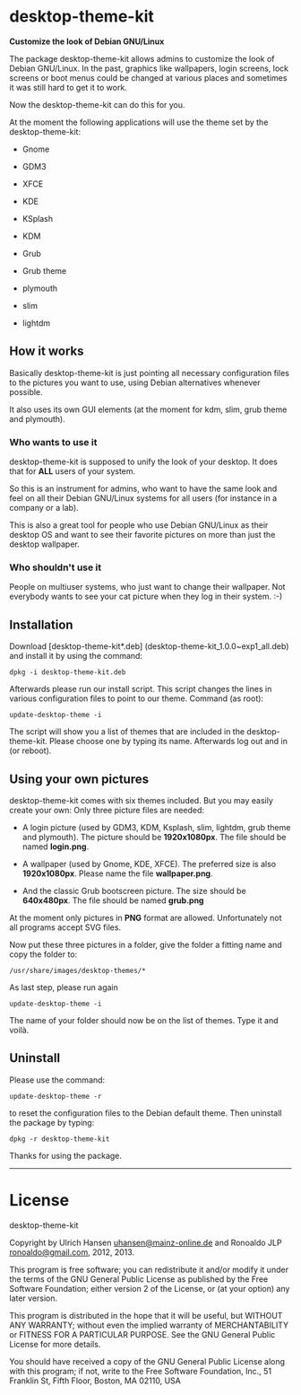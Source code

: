 # desktop-theme-kit
**Customize the look of Debian GNU/Linux**

The package desktop-theme-kit allows admins to customize the look of Debian GNU/Linux. In the past, graphics like wallpapers, login screens, lock screens or boot menus could be changed at various places and sometimes it was still hard to get it to work. 

Now the desktop-theme-kit can do this for you. 

At the moment the following applications will use the theme set by the desktop-theme-kit:  

* Gnome

* GDM3

* XFCE

* KDE

* KSplash

* KDM

* Grub

* Grub theme

* plymouth

* slim

* lightdm 

 
## How it works

Basically desktop-theme-kit is just pointing all necessary configuration files to the pictures you want to use, using Debian alternatives whenever possible.  

It also uses its own GUI elements (at the moment for kdm, slim, grub theme and plymouth).  

 

### Who wants to use it

desktop-theme-kit is supposed to unify the look of your desktop. It does that for **ALL** users of your system. 

So this is an instrument for admins, who want to have the same look and feel on all their Debian GNU/Linux systems for all users (for instance in a company or a lab).  

This is also a great tool for people who use Debian GNU/Linux as their desktop OS and want to see their favorite pictures on more than just the desktop wallpaper. 

 

### Who shouldn't use it 

People on multiuser systems, who just want to change their wallpaper. Not everybody wants to see your cat picture when they log in their system. :-) 

 

## Installation

Download [desktop-theme-kit*.deb] (desktop-theme-kit_1.0.0~exp1_all.deb) and install it by using the command: 

`dpkg -i desktop-theme-kit.deb` 

Afterwards please run our install script. This script changes the lines in various configuration files to point to our theme. Command (as root): 

`update-desktop-theme -i`

The script will show you a list of themes that are included in the desktop-theme-kit. Please choose one by typing its name. Afterwards log out and in (or reboot). 

 

## Using your own pictures

desktop-theme-kit comes with six themes included. But you may easily create your own: Only three picture files are needed: 

* A login picture (used by GDM3, KDM, Ksplash, slim, lightdm, 	grub theme and plymouth). The picture should be **1920x1080px**. 	The file should be named **login.png**. 

* A wallpaper (used by Gnome, KDE, XFCE). The preferred size is also **1920x1080px**. Please name the file **wallpaper.png**.  

* And the classic Grub bootscreen picture. The size should be **640x480px**. The file should be named **grub.png** 

At the moment only pictures in **PNG** format are allowed. Unfortunately not all programs accept SVG files. 

Now put these three pictures in a folder, give the folder a fitting name and copy the folder to: 

`/usr/share/images/desktop-themes/* `

As last step, please run again 

`update-desktop-theme -i`

The name of your folder should now be on the list of themes. Type it and voilà.


## Uninstall

Please use the command: 

`update-desktop-theme -r`

to reset the configuration files to the Debian default theme. Then uninstall the package by typing: 

`dpkg -r desktop-theme-kit`

Thanks for using the package.


---
 
# License

desktop-theme-kit 

Copyright by Ulrich Hansen <uhansen@mainz-online.de> and Ronoaldo JLP <ronoaldo@gmail.com>, 2012, 2013. 

This program is free software; you can redistribute it and/or modify it under the terms of the GNU General Public License as published by the Free Software Foundation; either version 2 of the License, or (at your option) any later version.

This program is distributed in the hope that it will be useful, but WITHOUT ANY WARRANTY; without even the implied warranty of MERCHANTABILITY or FITNESS FOR A PARTICULAR PURPOSE. See the GNU General Public License for more details.

You should have received a copy of the GNU General Public License along with this program; if not, write to the Free Software Foundation, Inc., 51 Franklin St, Fifth Floor, Boston, MA 02110, USA